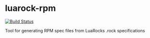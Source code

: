 luarock-rpm
===========

[![Build Status](https://travis-ci.org/michel-slm/luarocks-rpm.svg?branch=master)](https://travis-ci.org/michel-slm/luarocks-rpm)

Tool for generating RPM spec files from LuaRocks .rock specifications
